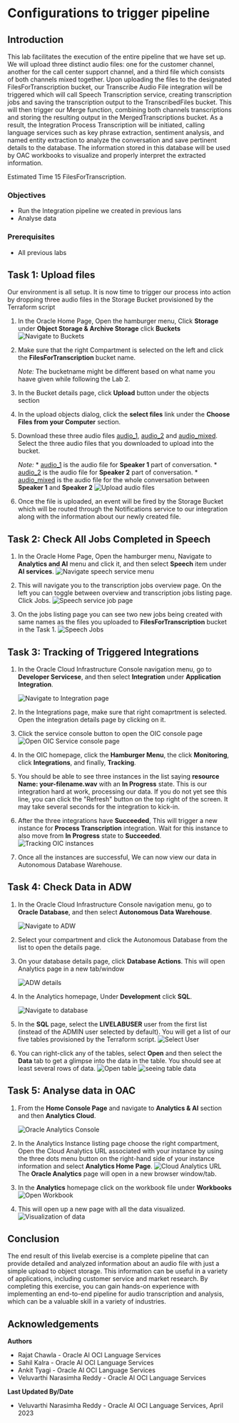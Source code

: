 # Configurations to trigger pipeline

## Introduction

This lab facilitates the execution of the entire pipeline that we have set up. We will upload three distinct audio files: one for the customer channel, another for the call center support channel, and a third file which consists of both channels mixed together. Upon uploading the files to the designated FilesForTranscription bucket, our Transcribe Audio File integration will be triggered which will call Speech Transcription service, creating transcription jobs and saving the transcription output to the TranscribedFiles bucket. This will then trigger our Merge function, combining both channels transcriptions and storing the resulting output in the MergedTranscriptions bucket. As a result, the Integration Process Transcription will be initiated, calling language services such as key phrase extraction, sentiment analysis, and named entity extraction to analyze the conversation and save pertinent details to the database. The information stored in this database will be used by OAC workbooks to visualize and properly interpret the extracted information.

Estimated Time 15 FilesForTranscription.

### Objectives
* Run the Integration pipeline we created in previous lans
* Analyse data

### Prerequisites
* All previous labs

## **Task 1**: Upload files
Our environment is all setup. It is now time to trigger our process into action by dropping three audio files in the Storage Bucket provisioned by the Terraform script
1. In the Oracle Home Page, Open the hamburger menu, Click **Storage** under **Object Storage & Archive Storage** click **Buckets**
    ![Navigate to Buckets](./images/navigate-to-buckets.png " ")
2. Make sure that the right Compartment is selected on the left and click the **FilesForTranscription** bucket name.

    *Note:* The bucketname might be different based on what name you haave given while following the Lab 2.

3. In the Bucket details page, click **Upload** button under the objects section

4. In the upload objects dialog, click the **select files** link under the **Choose Files from your Computer** section.

5. Download these three audio files [audio_1](./files/2405cece-9b99-405e-9a21-1dd62d657c93_1.wav), [audio_2](./files/2405cece-9b99-405e-9a21-1dd62d657c93_2.wav) and [audio_mixed](./files/2405cece-9b99-405e-9a21-1dd62d657c93_mixed.wav). Select the three audio files that you downloaded to upload into the bucket.
    
    *Note:* 
        * [audio_1](./files/2405cece-9b99-405e-9a21-1dd62d657c93_1.wav) is the audio file for **Speaker 1** part of conversation.
        * [audio_2](./files/2405cece-9b99-405e-9a21-1dd62d657c93_2.wav) is the audio file for **Speaker 2** part of conversation.
        * [audio_mixed](./files/2405cece-9b99-405e-9a21-1dd62d657c93_mixed.wav) is the audio file for the whole conversation between **Speaker 1** and **Speaker 2**
    ![Upload audio files](./images/upload-files.png " ")

5. Once the file is uploaded, an event will be fired by the Storage Bucket which will be routed through the Notifications service to our integration along with the information about our newly created file.

## **Task 2**: Check All Jobs Completed in Speech

1. In the Oracle Home Page, Open the hamburger menu, Navigate to **Analytics and AI** menu and click it, and then select **Speech** item under **AI services**.
    ![Navigate speech service menu](./images/navigate-to-ai-speech-menu.png " ")

2. This will navigate you to the transcription jobs overview page. On the left you can toggle between overview and transcription jobs listing page. Click Jobs.
    ![Speech service job page](./images/click-transcription-job.png " ")

3. On the jobs listing page you can see two new jobs being created with same names as the files you uploaded to **FilesForTranscription** bucket in the Task 1.
    ![Speech Jobs](./images/speech-jobs.png)

## **Task 3**: Tracking of Triggered Integrations

1. In the Oracle Cloud Infrastructure Console navigation menu, go to **Developer Servicese**, and then select **Integration** under **Application Integration**.

   ![Navigate to Integration page](./images/navigate-to-integrations.png " ")

2. In the Integrations page, make sure that right comaprtment is selected. Open the integration details page by clicking on it.

3. Click the service console button to open the OIC console page
    ![Open OIC Service console page](./images/integration-details.png " ")

4. In the OIC homepage, click the **Hamburger Menu**, the click **Monitoring**, click **Integrations**, and finally, **Tracking**.

5. You should be able to see three instances in the list saying **resource Name: your-filename.wav** with an **In Progress** state. This is our integration hard at work, processing our data. If you do not yet see this line, you can click the "Refresh" button on the top right of the screen. It may take several seconds for the integration to kick-in.

6. After the three integrations have **Succeeded**, This will trigger a new instance for **Process Transcription** integration. Wait for this instance to also move from **In Progress** state to **Succeeded**.
    ![Tracking OIC instances](./images/triggered-instances.png " ")

7. Once all the instances are successful, We can now view our data in Autonomous Database Warehouse.

## **Task 4**: Check Data in ADW

1. In the Oracle Cloud Infrastructure Console navigation menu, go to **Oracle Database**, and then select **Autonomous Data Warehouse**.

   ![Navigate to ADW](./images/navigate-to-adw.png " ")

2. Select your compartment and click the Autonomous Database from the list to open the details page.

3. On your database details page, click **Database Actions**. This will open Analytics page in a new tab/window

   ![ADW details](./images/database-details.png " ")

4. In the Analytics homepage, Under **Development** click **SQL**.

   ![Navigate to database](./images/database-navigation.png " ")

5. In the **SQL** page, select the **LIVELABUSER** user from the first list (instead of the ADMIN user selected by default).
You will get a list of our five tables provisioned by the Terraform script. 
    ![Select User](./images/select-user.png " ")

6. You can right-click any of the tables, select **Open** and then select the **Data** tab to get a glimpse into the data in the table. You should see at least several rows of data. 
    ![Open table](./images/open-table.png " ")
    ![seeing table data](./images/open-table2.png " ")


## **Task 5**: Analyse data in OAC

1. From the **Home Console Page** and navigate to **Analytics & AI** section and then **Analytics Cloud**.

    ![Oracle Analytics Console](https://oracle-livelabs.github.io/common/images/console/analytics-oac.png " ")

2. In the Analytics Instance listing page choose the right compartment, Open the Cloud Analytics URL associated with your instance by using the three dots menu button on the right-hand side of your instance information and select **Analytics Home Page**.
    ![Cloud Analytics URL](./images/oac-instance.png)  
    The **Oracle Analytics** page will open in a new browser window/tab.

3. In the **Analytics** homepage click on the workbook file under **Workbooks**
    ![Open Workbook](./images/open-workbook.png " ")

4. This will open up a new page with all the data visualized.
    ![Visualization of data](./images/visualize-data.png " ")



## Conclusion

The end result of this livelab exercise is a complete pipeline that can provide detailed and analyzed information about an audio file with just a simple upload to object storage. This information can be useful in a variety of applications, including customer service and market research. By completing this exercise, you can gain hands-on experience with implementing an end-to-end pipeline for audio transcription and analysis, which can be a valuable skill in a variety of industries.

## Acknowledgements
**Authors**
  * Rajat Chawla  - Oracle AI OCI Language Services
  * Sahil Kalra - Oracle AI OCI Language Services
  * Ankit Tyagi -  Oracle AI OCI Language Services
  * Veluvarthi Narasimha Reddy - Oracle AI OCI Language Services


**Last Updated By/Date**
* Veluvarthi Narasimha Reddy  - Oracle AI OCI Language Services, April 2023
